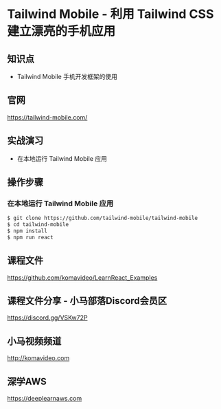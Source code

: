 Tailwind Mobile - 利用 Tailwind CSS 建立漂亮的手机应用
===================================================

## 知识点

* Tailwind Mobile 手机开发框架的使用

## 官网

https://tailwind-mobile.com/

## 实战演习

+ 在本地运行 Tailwind Mobile 应用

## 操作步骤

### 在本地运行 Tailwind Mobile 应用

```bash
$ git clone https://github.com/tailwind-mobile/tailwind-mobile
$ cd tailwind-mobile
$ npm install
$ npm run react
```

## 课程文件

https://github.com/komavideo/LearnReact_Examples

## 课程文件分享 - 小马部落Discord会员区

https://discord.gg/VSKw72P

## 小马视频频道

http://komavideo.com

## 深学AWS

https://deeplearnaws.com
